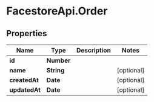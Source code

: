# FacestoreApi.Order

## Properties
Name | Type | Description | Notes
------------ | ------------- | ------------- | -------------
**id** | **Number** |  | 
**name** | **String** |  | [optional] 
**createdAt** | **Date** |  | [optional] 
**updatedAt** | **Date** |  | [optional] 


